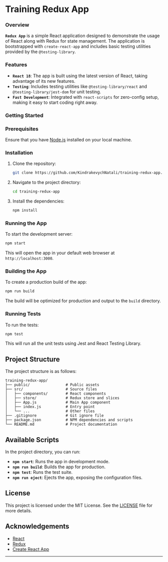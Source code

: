 
# Training Redux App

### Overview

**`Redux App`** is a simple React application designed to demonstrate the usage of React along with Redux for state management. The application is bootstrapped with `create-react-app` and includes basic testing utilities provided by the `@testing-library`.

### Features

- **`React 18`**: The app is built using the latest version of React, taking advantage of its new features.
- **`Testing`**: Includes testing utilities like `@testing-library/react` and `@testing-library/jest-dom` for unit testing.
- **`Fast Development`**: Integrated with `react-scripts` for zero-config setup, making it easy to start coding right away.

### Getting Started

### Prerequisites

Ensure that you have [Node.js](https://nodejs.org/) installed on your local machine.

### Installation

1. Clone the repository:

   ```bash
   git clone https://github.com/KindrakevychNatali/training-redux-app.git
   ```

2. Navigate to the project directory:

   ```bash
   cd training-redux-app
   ```

3. Install the dependencies:

   ```bash
   npm install
   ```

### Running the App

To start the development server:

```bash
npm start
```

This will open the app in your default web browser at `http://localhost:3000`.

### Building the App

To create a production build of the app:

```bash
npm run build
```

The build will be optimized for production and output to the `build` directory.

### Running Tests

To run the tests:

```bash
npm test
```

This will run all the unit tests using Jest and React Testing Library.

## Project Structure

The project structure is as follows:

```
training-redux-app/
├── public/                # Public assets
├── src/                   # Source files
│   ├── components/        # React components
│   ├── store/             # Redux store and slices
│   ├── App.js             # Main App component
│   ├── index.js           # Entry point
│   └── ...                # Other files
├── .gitignore             # Git ignore file
├── package.json           # NPM dependencies and scripts
└── README.md              # Project documentation
```

## Available Scripts

In the project directory, you can run:

- **`npm start`**: Runs the app in development mode.
- **`npm run build`**: Builds the app for production.
- **`npm test`**: Runs the test suite.
- **`npm run eject`**: Ejects the app, exposing the configuration files.

## License

This project is licensed under the MIT License. See the [LICENSE](LICENSE) file for more details.

## Acknowledgements

- [React](https://reactjs.org/)
- [Redux](https://redux.js.org/)
- [Create React App](https://github.com/facebook/create-react-app)

---
```
